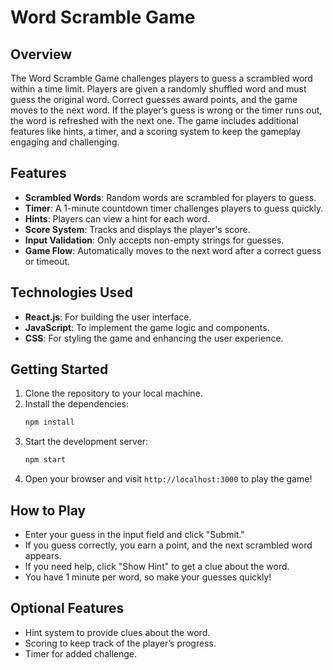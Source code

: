 # Word Scramble Game

## Overview

The Word Scramble Game challenges players to guess a scrambled word within a time limit. Players are given a randomly shuffled word and must guess the original word. Correct guesses award points, and the game moves to the next word. If the player’s guess is wrong or the timer runs out, the word is refreshed with the next one. The game includes additional features like hints, a timer, and a scoring system to keep the gameplay engaging and challenging.

## Features
- **Scrambled Words**: Random words are scrambled for players to guess.
- **Timer**: A 1-minute countdown timer challenges players to guess quickly.
- **Hints**: Players can view a hint for each word.
- **Score System**: Tracks and displays the player's score.
- **Input Validation**: Only accepts non-empty strings for guesses.
- **Game Flow**: Automatically moves to the next word after a correct guess or timeout.

## Technologies Used
- **React.js**: For building the user interface.
- **JavaScript**: To implement the game logic and components.
- **CSS**: For styling the game and enhancing the user experience.

## Getting Started
1. Clone the repository to your local machine.
2. Install the dependencies:
   ```bash
   npm install
   ```
3. Start the development server:
   ```bash
   npm start
   ```
4. Open your browser and visit `http://localhost:3000` to play the game!

## How to Play
- Enter your guess in the input field and click "Submit."
- If you guess correctly, you earn a point, and the next scrambled word appears.
- If you need help, click "Show Hint" to get a clue about the word.
- You have 1 minute per word, so make your guesses quickly!

## Optional Features
- Hint system to provide clues about the word.
- Scoring to keep track of the player’s progress.
- Timer for added challenge.

